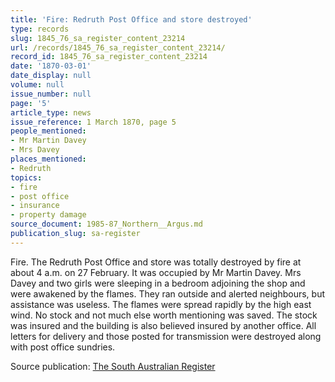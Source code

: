 ```yaml
---
title: 'Fire: Redruth Post Office and store destroyed'
type: records
slug: 1845_76_sa_register_content_23214
url: /records/1845_76_sa_register_content_23214/
record_id: 1845_76_sa_register_content_23214
date: '1870-03-01'
date_display: null
volume: null
issue_number: null
page: '5'
article_type: news
issue_reference: 1 March 1870, page 5
people_mentioned:
- Mr Martin Davey
- Mrs Davey
places_mentioned:
- Redruth
topics:
- fire
- post office
- insurance
- property damage
source_document: 1985-87_Northern__Argus.md
publication_slug: sa-register
---
```


Fire.  The Redruth Post Office and store was totally destroyed by fire at about 4 a.m. on 27 February.  It was occupied by Mr Martin Davey.  Mrs Davey and two girls were sleeping in a bedroom adjoining the shop and were awakened by the flames.  They ran outside and alerted neighbours, but assistance was useless.  The flames were spread rapidly by the high east wind.  No stock and not much else worth mentioning was saved.  The stock was insured and the building is also believed insured by another office.  All letters for delivery and those posted for transmission were destroyed along with post office sundries.

Source publication: [The South Australian Register](/publications/sa-register/)
